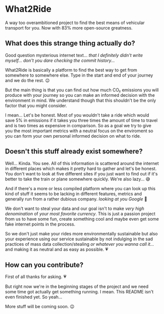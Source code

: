 # What2Ride

A way too overambitioned project to find the best means of vehicular transport for you.
Now with 83% more open-source greatness.

## What does this strange thing actually do?

Good question mysterious internet text... *that I definitely didn't write myself... don't you dare checking the commit history...*

What2Ride is basically a platform to find the best way to get from somewhere to somewhere else.
Type in the start and end of your journey and we do the rest. 😉

But the main thing is that you can find out how much CO₂ emissions you will produce with your journey so you can make an informed decision with the environment in mind.
We understand though that this shouldn't be the only factor that you might consider.

I mean... Let's be honest.
Most of you wouldn't take a ride which would save 5% in emissions if it takes you three times the amount of time to travel and is two times as expensive in comparison.
So as a goal we try to give you the most important metrics with a neutral focus on the enviroment so you can form your own personal informed decision on what to ride.

## Doesn't this stuff already exist somewhere?

Well... Kinda.
You see. All of this information is scattered around the internet in different places which makes it pretty hard to gather and let's be honest.
You don't want to look at five different sites if you just want to find out if it's better to take the train or plane somewhere quickly.
We're also lazy... 😅

And if there's a more or less compiled platform where you can look up this kind of stuff it seems to be lacking in different features, metrics and generally run from a rather dubious company. *looking at you Google* 👀

We don't want to steal your data and our goal isn't to make *very high denomination* of *your most favorite currency*.
This is just a passion project from us to have some fun, create something cool and maybe even get some fake internet points in the process.

So we don't just make your rides more environmentally sustainable but also your experience using our service sustainable by not indulging in the sad practices of mass data collection/stealing *or whatever you wanna call it...* and making it as neutral and as easy as possible. 💗

## How can you contribute?

First of all thanks for asking. 💗

But right now we're in the beginning stages of the project and we need some time got actually get something running.
I mean. This README isn't even finished yet.
So yeah...

More stuff will be coming soon. 😉
